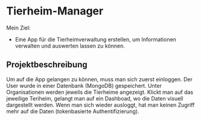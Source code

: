 # Tierheim-Manager
Mein Ziel: 
- Eine App für die Tierheimverwaltung erstellen, um Informationen verwalten und auswerten lassen zu können.

## Projektbeschreibung
Um auf die App gelangen zu können, muss man sich zuerst einloggen. 
Der User wurde in einer Datenbank (MongoDB) gespeichert. 
Unter Organisationen werden jeweils die Tierheime angezeigt. 
Klickt man auf das jeweilige Teriheim, gelangt man auf ein Dashboad, wo die Daten visuell dargestellt werden. 
Wenn man sich wieder ausloggt, hat man keinen Zugriff mehr auf die Daten (tokenbasierte Authentifizierung).



